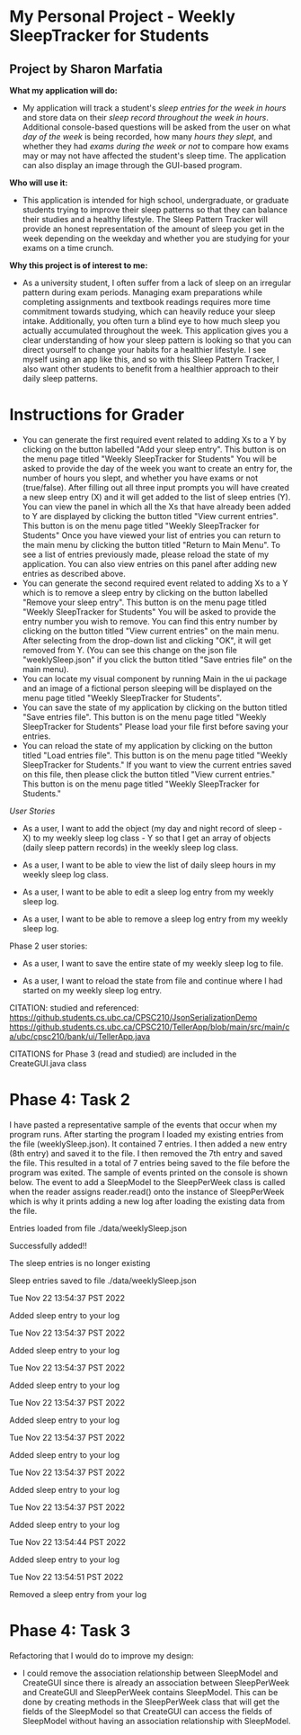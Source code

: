 # My Personal Project - Weekly SleepTracker for Students

## Project by Sharon Marfatia


**What my application will do:**
- My application will track a student's *sleep entries for the week in hours* and store data on their *sleep record
throughout the week in hours*. Additional console-based questions will be asked from the user on what *day of the week*
is being recorded, how many *hours they slept*, and whether they had *exams during the week or not* to compare how exams
may or may not have affected the student's sleep time. The application can also display an image through the GUI-based
program.

**Who will use it:**
- This application is intended for high school, undergraduate, or graduate students trying to improve their sleep 
patterns so that they can balance their studies and a healthy lifestyle. The Sleep Pattern Tracker will provide an 
honest representation of the amount of sleep you get in the week depending on the weekday and whether you are studying
for your exams on a time crunch.

**Why this project is of interest to me:**
- As a university student, I often suffer from a lack of sleep on an irregular pattern during exam periods.
Managing exam preparations while completing assignments and textbook readings requires more time commitment towards
studying, which can heavily reduce your sleep intake. Additionally, you often turn a blind eye to how much sleep you 
actually accumulated throughout the week. This application gives you a clear understanding of how your sleep pattern is 
looking so that you can direct yourself to change your habits for a healthier lifestyle. I see myself using an app like 
this, and so with this Sleep Pattern Tracker, I also want other students to benefit from a healthier approach to their 
daily sleep patterns.


# Instructions for Grader

- You can generate the first required event related to adding Xs to a Y by clicking on the button labelled 
"Add your sleep entry". This button is on the menu page titled "Weekly SleepTracker for Students" You will be asked to
provide the day of the week you want to create an entry for, the number of hours you slept, and whether you have exams
or not (true/false). After filling out all three input prompts you will have created a new sleep entry (X) and it will 
get added to the list of sleep entries (Y). You can view the panel in which all the Xs that have already been added to Y
are displayed by clicking the button titled "View current entries". This button is on the menu page titled 
"Weekly SleepTracker for Students" Once you have viewed your list of entries you can return to the main menu by clicking
the button titled "Return to Main Menu". To see a list of entries previously made, please reload the state of my 
application. You can also view entries on this panel after adding new entries as described above.
- You can generate the second required event related to adding Xs to a Y which is to remove a sleep entry by clicking on
the button labelled "Remove your sleep entry". This button is on the menu page titled "Weekly SleepTracker for Students"
You will be asked to provide the entry number you wish to remove. You can find this entry number by clicking on the 
button titled "View current entries" on the main menu. After selecting from the drop-down list and clicking "OK", it 
will get removed from Y. (You can see this change on the json file "weeklySleep.json" if you click the button titled
"Save entries file" on the main menu).
- You can locate my visual component by running Main in the ui package and an image of a fictional person sleeping will 
be displayed on the menu page titled "Weekly SleepTracker for Students".
- You can save the state of my application by clicking on the button titled "Save entries file". This button is on the 
menu page titled "Weekly SleepTracker for Students" Please load your file first before saving your entries. 
- You can reload the state of my application by clicking on the button titled "Load entries file". This button is on the
menu page titled "Weekly SleepTracker for Students." If you want to view the current entries saved on this file, then 
please click the button titled "View current entries." This button is on the menu page titled "Weekly SleepTracker for
Students."


*User Stories*

- As a user, I want to add the object (my day and night record of sleep - X) to my weekly sleep log class - Y so that I
get an array of objects (daily sleep pattern records) in the weekly sleep log class.


- As a user, I want to be able to view the list of daily sleep hours in my weekly sleep log class.


- As a user, I want to be able to edit a sleep log entry from my weekly sleep log.


- As a user, I want to be able to remove a sleep log entry from my weekly sleep log.

Phase 2 user stories:

- As a user, I want to save the entire state of my weekly sleep log to file. 

- As a user, I want to reload the state from file and continue where I had started on my weekly sleep log entry. 

CITATION: studied and referenced:
https://github.students.cs.ubc.ca/CPSC210/JsonSerializationDemo
https://github.students.cs.ubc.ca/CPSC210/TellerApp/blob/main/src/main/ca/ubc/cpsc210/bank/ui/TellerApp.java

CITATIONS for Phase 3 (read and studied) are included in the CreateGUI.java class

# Phase 4: Task 2
I have pasted a representative sample of the events that occur when my program runs. After starting the program I loaded
my existing entries from the file (weeklySleep.json). It contained 7 entries. I then added a new entry (8th entry) and 
saved it to the file. I then removed the 7th entry and saved the file. This resulted in a total of 7 entries being saved
to the file before the program was exited. The sample of events printed on the console is shown below. The event to add
a SleepModel to the SleepPerWeek class is called when the reader assigns reader.read() onto the instance of 
SleepPerWeek which is why it prints adding a new log after loading the existing data from the file. 

Entries loaded from file ./data/weeklySleep.json

Successfully added!!

The sleep entries is no longer existing

Sleep entries saved to file ./data/weeklySleep.json

Tue Nov 22 13:54:37 PST 2022

Added sleep entry to your log

Tue Nov 22 13:54:37 PST 2022

Added sleep entry to your log

Tue Nov 22 13:54:37 PST 2022

Added sleep entry to your log

Tue Nov 22 13:54:37 PST 2022

Added sleep entry to your log

Tue Nov 22 13:54:37 PST 2022

Added sleep entry to your log

Tue Nov 22 13:54:37 PST 2022

Added sleep entry to your log

Tue Nov 22 13:54:37 PST 2022

Added sleep entry to your log

Tue Nov 22 13:54:44 PST 2022

Added sleep entry to your log

Tue Nov 22 13:54:51 PST 2022

Removed a sleep entry from your log

# Phase 4: Task 3
Refactoring that I would do to improve my design:
- I could remove the association relationship between SleepModel and CreateGUI since there is already an association 
between SleepPerWeek and CreateGUI and SleepPerWeek contains SleepModel. This can be done by creating methods in the 
SleepPerWeek class that will get the fields of the SleepModel so that CreateGUI can access the fields of SleepModel
without having an association relationship with SleepModel.